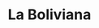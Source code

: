 ---
title: "La Boliviana"
url: /ciudad-autonoma-de-buenos-aires/la-boliviana/
shop: Gemüse & Obst
---